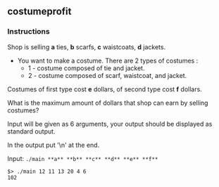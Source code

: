 ## costumeprofit

### Instructions

Shop is selling **a** ties, **b** scarfs, **c** waistcoats, **d** jackets.

- You want to make a costume. There are 2 types of costumes :
  - 1 - costume composed of tie and jacket.
  - 2 - costume composed of scarf, waistcoat, and jacket.

Costumes of first type cost **e** dollars, of second type cost **f** dollars.

What is the maximum amount of dollars that shop can earn by selling costumes?

Input will be given as 6 arguments, your output should be displayed as standard output.

In the output put '\n' at the end.

Input: `./main **a** **b** **c** **d** **e** **f**`

```console
$> ./main 12 11 13 20 4 6
102
```
